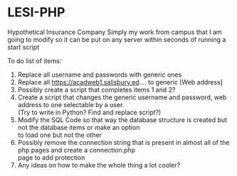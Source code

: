 LESI-PHP
========

Hypothetical Insurance Company
Simply my work from campus that I am going to modify so it can be put on
 any server within seconds of running a start script


To do list of items:<br>
1. Replace all username and passwords with generic ones<br>
2. Replace all https://acadweb1.salisbury.ed.... to generic [Web address]<br>
3. Possibly create a script that completes items 1 and 2?<br>
4. Create a script that changes the generic username and password, web address to one selectable by a user.<br>
   (Try to write in Python? Find and replace script?)<br>
5. Modify the SQL Code so that way the database structure is created but not the database items or make an option<br>
   to load one but not the other<br>
6. Possibly remove the connection string that is present in almost all of the php pages and create a connection.php<br>
   page to add protection<br>
7. Any ideas on how to make the whole thing a lot cooler?